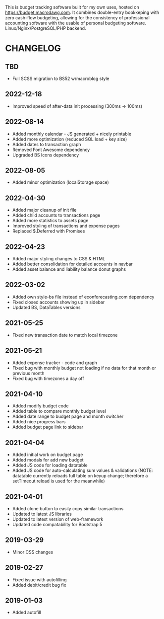 This is budget tracking software built for my own uses, hosted on https://budget.macrodawg.com. It combines double-entry bookkeping with zero cash-flow budgeting, allowing for the consistency of professional accounting software with the usable of personal budgeting software. Linux/Nginx/PostgreSQL/PHP backend.


# CHANGELOG

## TBD
- Full SCSS migration to BS52 w/macroblog style

## 2022-12-18
- Improved speed of after-data init processing (300ms -> 100ms)

## 2022-08-14
- Added monthly calendar - JS generated + nicely printable
- Added more optimization (reduced SQL load + key size)
- Added dates to transaction graph
- Removed Font Awesome dependency
- Upgraded BS Icons dependency

## 2022-08-05
- Added minor optimization (localStorage space)

## 2022-04-30
- Added major cleanup of init file
- Added child accounts to transactions page
- Added more statistics to assets page
- Improved styling of transactions and expense pages
- Replaced $.Deferred with Promises

## 2022-04-23
- Added major styling changes to CSS & HTML
- Added better consolidation for detailed accounts in navbar
- Added asset balance and liability balance donut graphs

## 2022-03-02
- Added own style-bs file instead of econforecasting.com dependency
- Fixed closed accounts showing up in sidebar
- Updated BS, DataTables versions

## 2021-05-25
- Fixed new transaction date to match local timezone

## 2021-05-21
- Added expense tracker - code and graph
- Fixed bug with monthly budget not loading if no data for that month or previous month
- Fixed bug with timezones a day off

## 2021-04-10
- Added modify budget code
- Added table to compare monthly budget level
- Added date range to budget page and month switcher
- Added nice progress bars
- Added budget page link to sidebar

## 2021-04-04
- Added initial work on budget page
- Added modals for add new budget
- Added JS code for loading datatable
- Added JS code for auto-calculating sum values & validations (NOTE: datatable currently reloads full table on keyup change; therefore a setTimeout reload is used for the meanwhile)

## 2021-04-01
- Added clone button to easily copy similar transactions
- Updated to latest JS libraries
- Updated to latest version of web-framework
- Updated code compatability for Bootstrap 5

## 2019-03-29
- Minor CSS changes

## 2019-02-27
- Fixed issue with autofilling
- Added debit/credit bug fix

## 2019-01-03
- Added autofill
